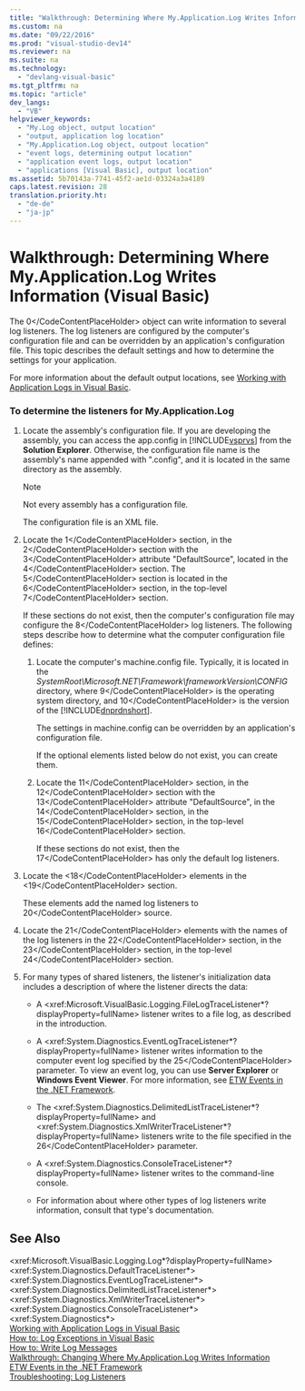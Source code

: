 ```yaml
---
title: "Walkthrough: Determining Where My.Application.Log Writes Information (Visual Basic)"
ms.custom: na
ms.date: "09/22/2016"
ms.prod: "visual-studio-dev14"
ms.reviewer: na
ms.suite: na
ms.technology: 
  - "devlang-visual-basic"
ms.tgt_pltfrm: na
ms.topic: "article"
dev_langs: 
  - "VB"
helpviewer_keywords: 
  - "My.Log object, output location"
  - "output, application log location"
  - "My.Application.Log object, outpout location"
  - "event logs, determining output location"
  - "application event logs, output location"
  - "applications [Visual Basic], output location"
ms.assetid: 5b70143a-7741-45f2-ae1d-03324a3a4189
caps.latest.revision: 28
translation.priority.ht: 
  - "de-de"
  - "ja-jp"
---
```

# Walkthrough: Determining Where My.Application.Log Writes Information (Visual Basic)
The <CodeContentPlaceHolder>0\</CodeContentPlaceHolder> object can write information to several log listeners. The log listeners are configured by the computer's configuration file and can be overridden by an application's configuration file. This topic describes the default settings and how to determine the settings for your application.  
  
 For more information about the default output locations, see [Working with Application Logs in Visual Basic](../vs140/working-with-application-logs-in-visual-basic.md).  
  
### To determine the listeners for My.Application.Log  
  
1.  Locate the assembly's configuration file. If you are developing the assembly, you can access the app.config in [!INCLUDE[vsprvs](../vs140/includes/vsprvs_md.md)] from the **Solution Explorer**. Otherwise, the configuration file name is the assembly's name appended with ".config", and it is located in the same directory as the assembly.  
  
    > [!NOTE]
    >  Not every assembly has a configuration file.  
  
     The configuration file is an XML file.  
  
2.  Locate the <CodeContentPlaceHolder>1\</CodeContentPlaceHolder> section, in the <CodeContentPlaceHolder>2\</CodeContentPlaceHolder> section with the <CodeContentPlaceHolder>3\</CodeContentPlaceHolder> attribute "DefaultSource", located in the <CodeContentPlaceHolder>4\</CodeContentPlaceHolder> section. The <CodeContentPlaceHolder>5\</CodeContentPlaceHolder> section is located in the <CodeContentPlaceHolder>6\</CodeContentPlaceHolder> section, in the top-level <CodeContentPlaceHolder>7\</CodeContentPlaceHolder> section.  
  
     If these sections do not exist, then the computer's configuration file may configure the <CodeContentPlaceHolder>8\</CodeContentPlaceHolder> log listeners. The following steps describe how to determine what the computer configuration file defines:  
  
    1.  Locate the computer's machine.config file. Typically, it is located in the *SystemRoot\Microsoft.NET\Framework\frameworkVersion\CONFIG* directory, where <CodeContentPlaceHolder>9\</CodeContentPlaceHolder> is the operating system directory, and <CodeContentPlaceHolder>10\</CodeContentPlaceHolder> is the version of the [!INCLUDE[dnprdnshort](../vs140/includes/dnprdnshort_md.md)].  
  
         The settings in machine.config can be overridden by an application's configuration file.  
  
         If the optional elements listed below do not exist, you can create them.  
  
    2.  Locate the <CodeContentPlaceHolder>11\</CodeContentPlaceHolder> section, in the <CodeContentPlaceHolder>12\</CodeContentPlaceHolder> section with the <CodeContentPlaceHolder>13\</CodeContentPlaceHolder> attribute "DefaultSource", in the <CodeContentPlaceHolder>14\</CodeContentPlaceHolder> section, in the <CodeContentPlaceHolder>15\</CodeContentPlaceHolder> section, in the top-level <CodeContentPlaceHolder>16\</CodeContentPlaceHolder> section.  
  
         If these sections do not exist, then the <CodeContentPlaceHolder>17\</CodeContentPlaceHolder> has only the default log listeners.  
  
3.  Locate the <<CodeContentPlaceHolder>18\</CodeContentPlaceHolder> elements in the <<CodeContentPlaceHolder>19\</CodeContentPlaceHolder> section.  
  
     These elements add the named log listeners to <CodeContentPlaceHolder>20\</CodeContentPlaceHolder> source.  
  
4.  Locate the <CodeContentPlaceHolder>21\</CodeContentPlaceHolder> elements with the names of the log listeners in the <CodeContentPlaceHolder>22\</CodeContentPlaceHolder> section, in the <CodeContentPlaceHolder>23\</CodeContentPlaceHolder> section, in the top-level <CodeContentPlaceHolder>24\</CodeContentPlaceHolder> section.  
  
5.  For many types of shared listeners, the listener's initialization data includes a description of where the listener directs the data:  
  
    -   A \<xref:Microsoft.VisualBasic.Logging.FileLogTraceListener*?displayProperty=fullName> listener writes to a file log, as described in the introduction.  
  
    -   A \<xref:System.Diagnostics.EventLogTraceListener*?displayProperty=fullName> listener writes information to the computer event log specified by the <CodeContentPlaceHolder>25\</CodeContentPlaceHolder> parameter. To view an event log, you can use **Server Explorer** or **Windows Event Viewer**. For more information, see [ETW Events in the .NET Framework](assetId:///d186276f-6afb-4dfd-bf3c-4251edc2c299).  
  
    -   The \<xref:System.Diagnostics.DelimitedListTraceListener*?displayProperty=fullName> and \<xref:System.Diagnostics.XmlWriterTraceListener*?displayProperty=fullName> listeners write to the file specified in the <CodeContentPlaceHolder>26\</CodeContentPlaceHolder> parameter.  
  
    -   A \<xref:System.Diagnostics.ConsoleTraceListener*?displayProperty=fullName> listener writes to the command-line console.  
  
    -   For information about where other types of log listeners write information, consult that type's documentation.  
  
## See Also  
 \<xref:Microsoft.VisualBasic.Logging.Log*?displayProperty=fullName>   
 \<xref:System.Diagnostics.DefaultTraceListener*>   
 \<xref:System.Diagnostics.EventLogTraceListener*>   
 \<xref:System.Diagnostics.DelimitedListTraceListener*>   
 \<xref:System.Diagnostics.XmlWriterTraceListener*>   
 \<xref:System.Diagnostics.ConsoleTraceListener*>   
 \<xref:System.Diagnostics*>   
 [Working with Application Logs in Visual Basic](../vs140/working-with-application-logs-in-visual-basic.md)   
 [How to: Log Exceptions in Visual Basic](../vs140/how-to--log-exceptions-in-visual-basic.md)   
 [How to: Write Log Messages](../vs140/how-to--write-log-messages--visual-basic-.md)   
 [Walkthrough: Changing Where My.Application.Log Writes Information](../vs140/walkthrough--changing-where-my.application.log-writes-information--visual-basic-.md)   
 [ETW Events in the .NET Framework](assetId:///d186276f-6afb-4dfd-bf3c-4251edc2c299)   
 [Troubleshooting: Log Listeners](../vs140/troubleshooting--log-listeners--visual-basic-.md)